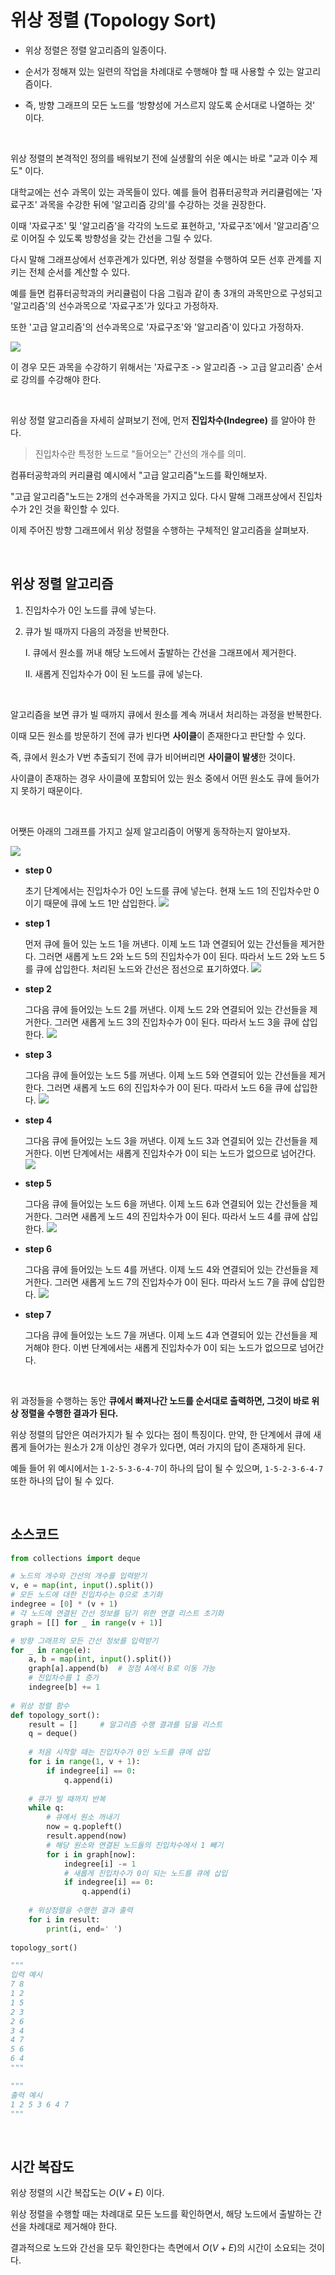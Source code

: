 # 위상 정렬 (Topology Sort)

* 위상 정렬은 정렬 알고리즘의 일종이다.

* 순서가 정해져 있는 일련의 작업을 차례대로 수행해야 할 때 사용할 수 있는 알고리즘이다.

* 즉, 방향 그래프의 모든 노드를 ‘방향성에 거스르지 않도록 순서대로 나열하는 것' 이다.

<br/>

위상 정렬의 본격적인 정의를 배워보기 전에 실생활의 쉬운 예시는 바로 "교과 이수 제도" 이다.

대학교에는 선수 과목이 있는 과목들이 있다.
예를 들어 컴퓨터공학과 커리큘럼에는 '자료구조' 과목을 수강한 뒤에 '알고리즘 강의'를 수강하는 것을 권장한다.

이때 '자료구조' 및 '알고리즘'을 각각의 노드로	표현하고, '자료구조'에서 '알고리즘'으로 이어질 수 있도록 방향성을 갖는 간선을 그릴 수 있다.

다시 말해 그래프상에서 선후관계가 있다면,	위상 정렬을 수행하여	모든 선후 관계를 지키는 전체 순서를 계산할 수 있다.

예를 들면 컴퓨터공학과의 커리큘럼이 다음 그림과 같이 총 3개의 과목만으로 구성되고 '알고리즘'의 선수과목으로 '자료구조'가 있다고 가정하자.

또한 '고급 알고리즘'의 선수과목으로 '자료구조'와 '알고리즘'이 있다고 가정하자.

![](https://velog.velcdn.com/images/wodnr0710/post/e90317d4-22ae-4ae6-870d-66b3ba16dfde/image.png)

이 경우 모든 과목을 수강하기 위해서는 '자료구조 -> 알고리즘 -> 고급 알고리즘' 순서로 강의를 수강해야 한다.

<br/>

위상 정렬 알고리즘을 자세히 살펴보기 전에, 먼저 **진입차수(Indegree)** 를 알아야 한다.

> 진입차수란 특정한 노드로 "들어오는" 간선의 개수를 의미.

컴퓨터공학과의 커리큘럼 예시에서 "고급 알고리즘"노드를 확인해보자.

"고급 알고리즘"노드는 2개의 선수과목을 가지고 있다. 다시 말해 그래프상에서 진입차수가 2인 것을 확인할 수 있다.

이제 주어진 방향 그래프에서 위상 정렬을 수행하는 구체적인 알고리즘을 살펴보자.

<br/>

## 위상 정렬 알고리즘

1. 진입차수가 0인 노드를 큐에 넣는다.

2. 큐가 빌 때까지 다음의 과정을 반복한다.

	I. 큐에서 원소를 꺼내 해당 노드에서 출발하는 간선을 그래프에서 제거한다.
    
    II. 새롭게 진입차수가 0이 된 노드를 큐에 넣는다.
    
<br/>

알고리즘을 보면 큐가 빌 때까지 큐에서 원소를 계속 꺼내서 처리하는 과정을 반복한다.

이때 모든 원소를 방문하기 전에 큐가 빈다면 **사이클**이 존재한다고 판단할 수 있다.

즉, 큐에서 원소가 V번 추출되기 전에 큐가 비어버리면 **사이클이 발생**한 것이다.

사이클이 존재하는 경우 사이클에 포함되어 있는 원소 중에서 어떤 원소도 큐에 들어가지 못하기 때문이다.

<br/>

어쨋든 아래의 그래프를 가지고 실제 알고리즘이 어떻게 동작하는지 알아보자.

![](https://velog.velcdn.com/images/wodnr0710/post/1d3a2dd0-5cfb-43cd-a2cf-880672a3d642/image.png)


* **step 0**  

    초기 단계에서는 진입차수가 0인 노드를 큐에 넣는다. 현재 노드 1의 진입차수만 0이기 때문에 큐에 노드 1만 삽입한다.
![](https://velog.velcdn.com/images/wodnr0710/post/50732c36-d30d-4eca-b99b-163e1eda1487/image.png)

* **step 1**

    먼저 큐에 들어 있는 노드 1을 꺼낸다. 이제 노드 1과 연결되어 있는 간선들을 제거한다. 그러면 새롭게 노드 2와 노드 5의 진입차수가 0이 된다. 따라서 노드 2와 노드 5를 큐에 삽입한다. 처리된 노드와 간선은 점선으로 표기하였다.
    ![](https://velog.velcdn.com/images/wodnr0710/post/5a0c9a66-c3ea-44e2-902a-a143808bdd71/image.png)


* **step 2**

    그다음 큐에 들어있는 노드 2를 꺼낸다. 이제 노드 2와 연결되어 있는 간선들을 제거한다. 그러면 새롭게 노드 3의 진입차수가 0이 된다. 따라서 노드 3을 큐에 삽입한다.
    ![](https://velog.velcdn.com/images/wodnr0710/post/28a10563-57d2-4b43-b134-30860937da3a/image.png)


* **step 3**

    그다음 큐에 들어있는 노드 5를 꺼낸다. 이제 노드 5와 연결되어 있는 간선들을 제거한다. 그러면 새롭게 노드 6의 진입차수가 0이 된다. 따라서 노드 6을 큐에 삽입한다.
    ![](https://velog.velcdn.com/images/wodnr0710/post/0242363f-5216-448f-9d31-f2759c133b13/image.png)


* **step 4**

    그다음 큐에 들어있는 노드 3을 꺼낸다. 이제 노드 3과 연결되어 있는 간선들을 제거한다. 이번 단계에서는 새롭게 진입차수가 0이 되는 노드가 없으므로 넘어간다.
    ![](https://velog.velcdn.com/images/wodnr0710/post/9b09aeb3-af57-42f0-8183-271cfc261fda/image.png)


* **step 5**

    그다음 큐에 들어있는 노드 6을 꺼낸다. 이제 노드 6과 연결되어 있는 간선들을 제거한다. 그러면 새롭게 노드 4의 진입차수가 0이 된다. 따라서 노드 4를 큐에 삽입한다.
    ![](https://velog.velcdn.com/images/wodnr0710/post/6795d09d-9127-4ddb-a0de-6f00e76da374/image.png)


* **step 6**

    그다음 큐에 들어있는 노드 4를 꺼낸다. 이제 노드 4와 연결되어 있는 간선들을 제거한다. 그러면 새롭게 노드 7의 진입차수가 0이 된다. 따라서 노드 7을 큐에 삽입한다.
    ![](https://velog.velcdn.com/images/wodnr0710/post/11093051-f903-449e-9b4a-6906a7ba672d/image.png)


* **step 7**

    그다음 큐에 들어있는 노드 7을 꺼낸다. 이제 노드 4과 연결되어 있는 간선들을 제거해야 한다. 이번 단계에서는 새롭게 진입차수가 0이 되는 노드가 없으므로 넘어간다.

<br/>

위 과정들을 수행하는 동안 **큐에서 빠져나간 노드를 순서대로 출력하면, 그것이 바로 위상 정렬을 수행한 결과가 된다.**

위상 정렬의 답안은 여러가지가 될 수 있다는 점이 특징이다.
만약, 한 단계에서 큐에 새롭게 들어가는 원소가 2개 이상인 경우가 있다면, 여러 가지의 답이 존재하게 된다.

예들 들어 위 예시에서는 `1-2-5-3-6-4-7`이 하나의 답이 될 수 있으며, `1-5-2-3-6-4-7` 또한 하나의 답이 될 수 있다.

<br/>

## 소스코드
```python
from collections import deque

# 노드의 개수와 간선의 개수를 입력받기
v, e = map(int, input().split())
# 모든 노드에 대한 진입차수는 0으로 초기화
indegree = [0] * (v + 1)
# 각 노드에 연결된 간선 정보를 담기 위한 연결 리스트 초기화
graph = [[] for _ in range(v + 1)]

# 방향 그래프의 모든 간선 정보를 입력받기
for _ in range(e):
    a, b = map(int, input().split())
    graph[a].append(b)	# 정점 A에서 B로 이동 가능
    # 진입차수를 1 증가
    indegree[b] += 1
    
# 위상 정렬 함수
def topology_sort():
    result = []		# 알고리즘 수행 결과를 담을 리스트
    q = deque()
    
    # 처음 시작할 때는 진입차수가 0인 노드를 큐에 삽입
    for i in range(1, v + 1):
    	if indegree[i] == 0:
            q.append(i)
            
    # 큐가 빌 때까지 반복
    while q:
    	# 큐에서 원소 꺼내기
        now = q.popleft()
        result.append(now)
        # 해당 원소와 연결된 노드들의 진입차수에서 1 빼기
        for i in graph[now]:
            indegree[i] -= 1
            # 새롭게 진입차수가 0이 되는 노드를 큐에 삽입
            if indegree[i] == 0:
            	q.append(i)
                
    # 위상정렬을 수행한 결과 출력
    for i in result:
    	print(i, end=' ')
        
topology_sort()

"""
입력 예시
7 8
1 2
1 5
2 3
2 6
3 4
4 7
5 6
6 4
"""

"""
출력 예시
1 2 5 3 6 4 7
"""
```

<br/>

## 시간 복잡도
위상 정렬의 시간 복잡도는	$O(V + E)$ 이다.

위상 정렬을 수행할 때는 차례대로 모든 노드를 확인하면서, 해당 노드에서 출발하는 간선을 차례대로 제거해야	한다.	

결과적으로 노드와 간선을 모두 확인한다는 측면에서	$O(V + E)$의	시간이	소요되는 것이다.

